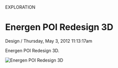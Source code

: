 <p class="type">EXPLORATION</p>

# Energen POI Redesign 3D

<p class="meta">Design  /  Thursday, May 3, 2012 11:13:17am</p>

Energen POI Redesign 3D.

![Energen POI Redesign 3D](https://farooq-agent.web.app/assets/images/works/large/energen-poi-redesign-3d.jpg)
